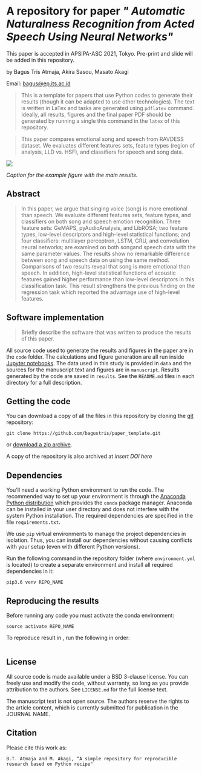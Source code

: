 # A repository for paper *" Automatic Naturalness Recognition from Acted Speech Using Neural Networks"*

This paper is accepted in APSIPA-ASC 2021, Tokyo. Pre-print and slide will be added in this repository.

by
Bagus Tris Atmaja, Akira Sasou, Masato Akagi

Email: bagus@ep.its.ac.id

> This is a template for papers that use Python codes to
> generate their results (though it can be adapted to use other technologies).
> The text is written in LaTex and tasks are generated using `pdflatex` command.
> Ideally, all results, figures and the final paper PDF should be generated by
> running a single this command in the `latex` of this repository.


> This paper compares emotional song and speech from RAVDESS dataset.
> We evaluates different features sets, feature types (region of analysis, LLD vs. HSF), 
> and classifiers for speech and song data.

![](manuscript/figures/hawaii-trend.png)

*Caption for the example figure with the main results.*


## Abstract

> In this paper, we argue that singing voice (song) is
> more emotional than speech. We evaluate different features sets,
> feature types, and classifiers on both song and speech emotion
> recognition. Three feature sets: GeMAPS, pyAudioAnalysis, and
> LibROSA; two feature types, low-level descriptors and high-level
> statistical functions; and four classifiers: multilayer perceptron,
> LSTM, GRU, and convolution neural networks; are examined on
> both songand speech data with the same parameter values. The
> results show no remarkable difference between song and speech
> data on using the same method. Comparisons of two results
> reveal that song is more emotional than speech. In addition,
> high-level statistical functions of acoustic features gained higher
> performance than low-level descriptors in this classification task.
> This result strengthens the previous finding on the regression
> task which reported the advantage use of high-level features.


## Software implementation

> Briefly describe the software that was written to produce the results of this
> paper.

All source code used to generate the results and figures in the paper are in
the `code` folder.
The calculations and figure generation are all run inside
[Jupyter notebooks](http://jupyter.org/).
The data used in this study is provided in `data` and the sources for the
manuscript text and figures are in `manuscript`.
Results generated by the code are saved in `results`.
See the `README.md` files in each directory for a full description.


## Getting the code

You can download a copy of all the files in this repository by cloning the
[git](https://git-scm.com/) repository:

    git clone https://github.com/bagustris/paper_template.git

or [download a zip archive](https://github.com/bagustris/paper_template).

A copy of the repository is also archived at *insert DOI here*


## Dependencies

You'll need a working Python environment to run the code.
The recommended way to set up your environment is through the
[Anaconda Python distribution](https://www.anaconda.com/download/) which
provides the `conda` package manager.
Anaconda can be installed in your user directory and does not interfere with
the system Python installation.
The required dependencies are specified in the file `requirements.txt`.

We use `pip` virtual environments to manage the project dependencies in
isolation.
Thus, you can install our dependencies without causing conflicts with your
setup (even with different Python versions).

Run the following command in the repository folder (where `environment.yml`
is located) to create a separate environment and install all required
dependencies in it:

    pip3.6 venv REPO_NAME


## Reproducing the results

Before running any code you must activate the conda environment:

    source activate REPO_NAME

To reproduce result in , run the following in order:  
```bash
```


## License

All source code is made available under a BSD 3-clause license. You can freely
use and modify the code, without warranty, so long as you provide attribution
to the authors. See `LICENSE.md` for the full license text.

The manuscript text is not open source. The authors reserve the rights to the
article content, which is currently submitted for publication in the
JOURNAL NAME.


## Citation
Please cite this work as:  
``` 
B.T. Atmaja and M. Akagi, “A simple repository for reproducible research based on Python recipe"
```
